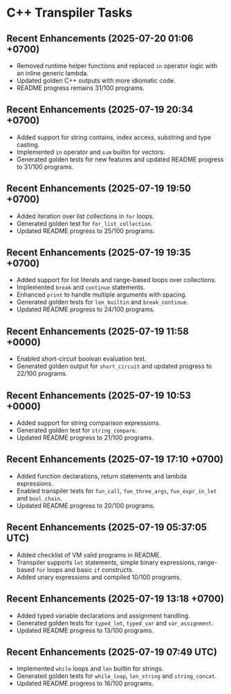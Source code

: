 # C++ Transpiler Tasks

## Recent Enhancements (2025-07-20 01:06 +0700)
- Removed runtime helper functions and replaced `in` operator logic with an inline generic lambda.
- Updated golden C++ outputs with more idiomatic code.
- README progress remains 31/100 programs.

## Recent Enhancements (2025-07-19 20:34 +0700)
- Added support for string contains, index access, substring and type casting.
- Implemented `in` operator and `sum` builtin for vectors.
- Generated golden tests for new features and updated README progress to 31/100 programs.

## Recent Enhancements (2025-07-19 19:50 +0700)
- Added iteration over list collections in `for` loops.
- Generated golden test for `for_list_collection`.
- Updated README progress to 25/100 programs.

## Recent Enhancements (2025-07-19 19:35 +0700)
- Added support for list literals and range-based loops over collections.
- Implemented `break` and `continue` statements.
- Enhanced `print` to handle multiple arguments with spacing.
- Generated golden tests for `len_builtin` and `break_continue`.
- Updated README progress to 24/100 programs.

## Recent Enhancements (2025-07-19 11:58 +0000)
- Enabled short-circuit boolean evaluation test.
- Generated golden output for `short_circuit` and updated progress to 22/100 programs.

## Recent Enhancements (2025-07-19 10:53 +0000)
- Added support for string comparison expressions.
- Generated golden test for `string_compare`.
- Updated README progress to 21/100 programs.

## Recent Enhancements (2025-07-19 17:10 +0700)
- Added function declarations, return statements and lambda expressions.
- Enabled transpiler tests for `fun_call`, `fun_three_args`, `fun_expr_in_let` and `bool_chain`.
- Updated README progress to 20/100 programs.

## Recent Enhancements (2025-07-19 05:37:05 UTC)
- Added checklist of VM valid programs in README.
- Transpiler supports `let` statements, simple binary expressions, range-based `for` loops and basic `if` constructs.
- Added unary expressions and compiled 10/100 programs.

## Recent Enhancements (2025-07-19 13:18 +0700)
- Added typed variable declarations and assignment handling.
- Generated golden tests for `typed_let`, `typed_var` and `var_assignment`.
- Updated README progress to 13/100 programs.

## Recent Enhancements (2025-07-19 07:49 UTC)
- Implemented `while` loops and `len` builtin for strings.
- Generated golden tests for `while_loop`, `len_string` and `string_concat`.
- Updated README progress to 16/100 programs.
